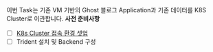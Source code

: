 이번 Task는 기존 VM 기반의 Ghost 블로그 Application과 기존 데이터를 K8S Cluster로 이관합니다. 
**사전 준비사항** 
 - [ ] [K8s Cluster 접속 환경 셋업](https://github.com/netappkr/NDX_Handsonworkshop-/blob/master/K8s_on_MultiCloud/OnPremNKS.) 
 - [ ] Trident 설치 및 Backend 구성 

<!--stackedit_data:
eyJoaXN0b3J5IjpbNzE3NTE1MTk4XX0=
-->